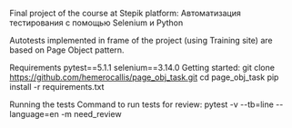 Final project of the course at Stepik platform: Автоматизация тестирования с помощью Selenium и Python

Autotests implemented in frame of the project (using Training site) are based on Page Object pattern.

Requirements
pytest==5.1.1
selenium==3.14.0
Getting started:
git clone https://github.com/hemerocallis/page_obj_task.git
cd page_obj_task
pip install -r requirements.txt 

Running the tests
Command to run tests for review:
pytest -v --tb=line --language=en -m need_review
